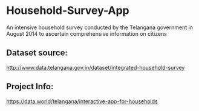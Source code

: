 # Household-Survey-App
An intensive household survey conducted by the Telangana government in August 2014 to ascertain comprehensive information on citizens
## Dataset source:   
http://www.data.telangana.gov.in/dataset/integrated-household-survey
## Project Info:   
https://data.world/telangana/interactive-app-for-households

